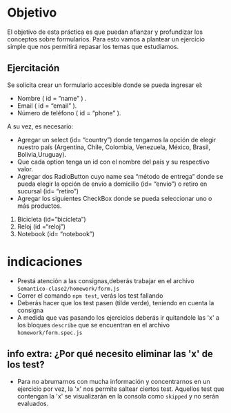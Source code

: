 # Objetivo
El objetivo de esta práctica es que puedan afianzar y profundizar los conceptos 
sobre formularios. Para esto vamos a plantear un ejercicio simple que nos 
permitirá repasar los temas que estudiamos.

## Ejercitación
Se solicita crear un formulario accesible donde se pueda ingresar el:
- Nombre ( id = ”name” ) .
- Email ( id = “email” ).
- Número de teléfono ( id = “phone” ).

A su vez, es necesario:
- Agregar un select (id= “country”) donde tengamos la opción de elegir nuestro país (Argentina, Chile, Colombia, Venezuela, México, Brasil, Bolivia,Uruguay). 
- Que cada option tenga un id con el nombre del país y su respectivo valor.
- Agregar dos RadioButton cuyo name sea “método de entrega” donde se pueda elegir la opción de envío a domicilio (id= “envio”) o retiro en sucursal (id= “retiro”)
- Agregar los siguientes CheckBox donde se pueda seleccionar uno o más productos.
1. Bicicleta (id=”bicicleta”)
2. Reloj (id =“reloj”)
3. Notebook (id= “notebook”)



# indicaciones 

- Prestá atención a las consignas,deberás trabajar en el archivo `Semantico-clase2/homework/form.js`
- Correr el comando `npm test`, verás los test fallando
- Deberás hacer que los test pasen (tilde verde), teniendo en cuenta la consigna
- A medida que vas pasando los ejercicios deberás ir quitandole las 'x' a los bloques `describe` que se encuentran en el archivo `homework/form.spec.js`

## info extra: ¿Por qué necesito eliminar las 'x' de los test?
- Para no abrumarnos con mucha información y concentrarnos en un ejercicio por vez, la 'x' nos permite saltear ciertos test. Aquellos test que contengan la 'x' se visualizarán en la consola como `skipped` y no serán evaluados.
